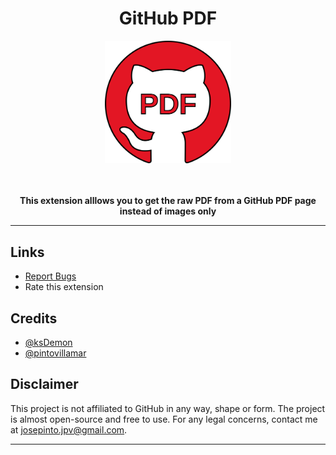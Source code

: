 <div align="center">

<h1>GitHub PDF</h1>
<img src="./icons/icon.svg"  
alt="GitHub PDF Icon" height="40%" width="40%"/></br></br></br>

<b>This extension alllows you to get the raw PDF from a GitHub PDF page instead of images only</b>

</div>



---
## Links
- [Report Bugs](https://github.com/pintovillamar/GitHubPDF/issues)
- Rate this extension

## Credits
- [@ksDemon](https://github.com/ksdemon)
- [@pintovillamar](https://github.com/pintovillamar)

## Disclaimer
This project is not affiliated to GitHub in any way, shape or form. The project is almost open-source and free to use. For any legal concerns, contact me at josepinto.jpv@gmail.com.

---

